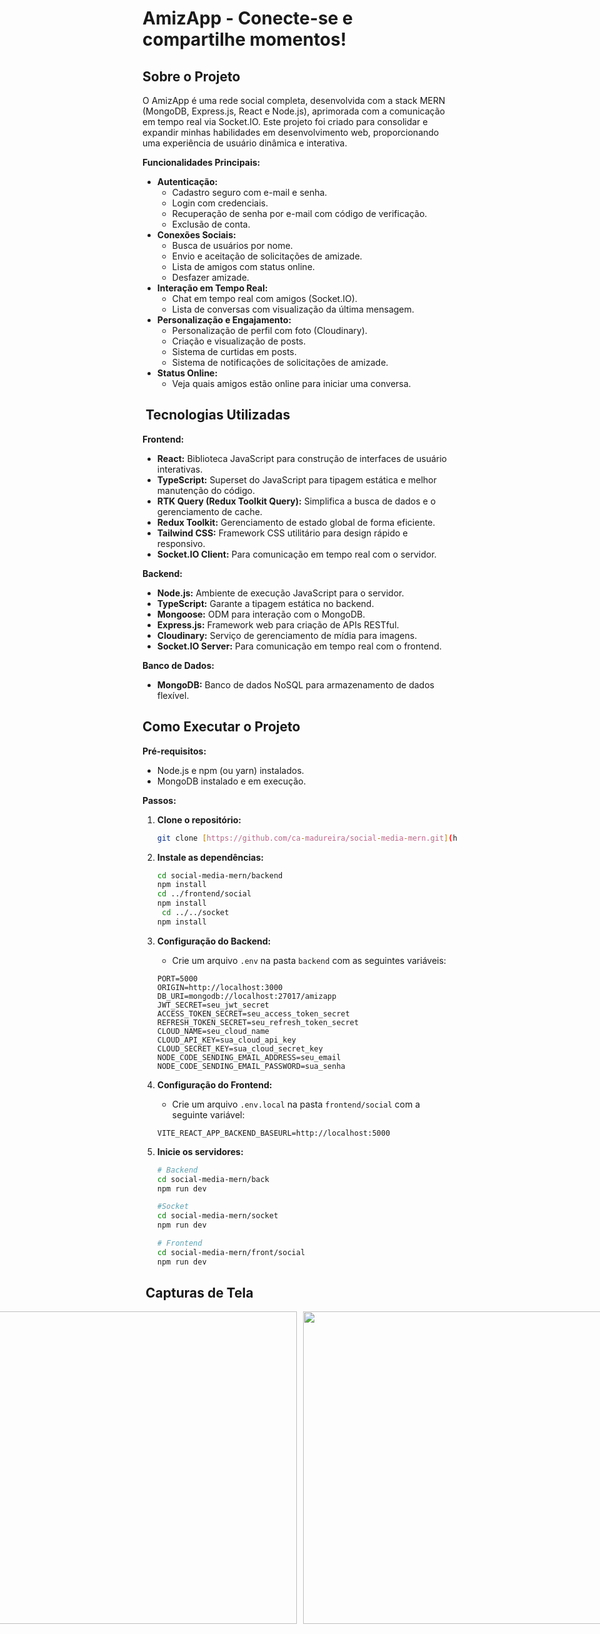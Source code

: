 #  AmizApp - Conecte-se e compartilhe momentos!

##  Sobre o Projeto

O AmizApp é uma rede social completa, desenvolvida com a stack MERN (MongoDB, Express.js, React e Node.js), aprimorada com a comunicação em tempo real via Socket.IO. Este projeto foi criado para consolidar e expandir minhas habilidades em desenvolvimento web, proporcionando uma experiência de usuário dinâmica e interativa.

**Funcionalidades Principais:**

* **Autenticação:**
    * Cadastro seguro com e-mail e senha.
    * Login com credenciais.
    * Recuperação de senha por e-mail com código de verificação.
    * Exclusão de conta.
* **Conexões Sociais:**
    * Busca de usuários por nome.
    * Envio e aceitação de solicitações de amizade.
    * Lista de amigos com status online.
    * Desfazer amizade.
* **Interação em Tempo Real:**
    * Chat em tempo real com amigos (Socket.IO).
    * Lista de conversas com visualização da última mensagem.
* **Personalização e Engajamento:**
    * Personalização de perfil com foto (Cloudinary).
    * Criação e visualização de posts.
    * Sistema de curtidas em posts.
    * Sistema de notificações de solicitações de amizade.
* **Status Online:**
    * Veja quais amigos estão online para iniciar uma conversa.

## ️ Tecnologias Utilizadas

**Frontend:**

* **React:** Biblioteca JavaScript para construção de interfaces de usuário interativas.
* **TypeScript:** Superset do JavaScript para tipagem estática e melhor manutenção do código.
* **RTK Query (Redux Toolkit Query):** Simplifica a busca de dados e o gerenciamento de cache.
* **Redux Toolkit:** Gerenciamento de estado global de forma eficiente.
* **Tailwind CSS:** Framework CSS utilitário para design rápido e responsivo.
* **Socket.IO Client:** Para comunicação em tempo real com o servidor.

**Backend:**

* **Node.js:** Ambiente de execução JavaScript para o servidor.
* **TypeScript:** Garante a tipagem estática no backend.
* **Mongoose:** ODM para interação com o MongoDB.
* **Express.js:** Framework web para criação de APIs RESTful.
* **Cloudinary:** Serviço de gerenciamento de mídia para imagens.
* **Socket.IO Server:** Para comunicação em tempo real com o frontend.

**Banco de Dados:**

* **MongoDB:** Banco de dados NoSQL para armazenamento de dados flexível.

##  Como Executar o Projeto

**Pré-requisitos:**

* Node.js e npm (ou yarn) instalados.
* MongoDB instalado e em execução.

**Passos:**

1.  **Clone o repositório:**

    ```bash
    git clone [https://github.com/ca-madureira/social-media-mern.git](https://github.com/ca-madureira/social-media-mern.git)
    ```

2.  **Instale as dependências:**

    ```bash
    cd social-media-mern/backend
    npm install
    cd ../frontend/social
    npm install
     cd ../../socket
    npm install
    ```

3.  **Configuração do Backend:**

    * Crie um arquivo `.env` na pasta `backend` com as seguintes variáveis:

    ```
    PORT=5000
    ORIGIN=http://localhost:3000
    DB_URI=mongodb://localhost:27017/amizapp
    JWT_SECRET=seu_jwt_secret
    ACCESS_TOKEN_SECRET=seu_access_token_secret
    REFRESH_TOKEN_SECRET=seu_refresh_token_secret
    CLOUD_NAME=seu_cloud_name
    CLOUD_API_KEY=sua_cloud_api_key
    CLOUD_SECRET_KEY=sua_cloud_secret_key
    NODE_CODE_SENDING_EMAIL_ADDRESS=seu_email
    NODE_CODE_SENDING_EMAIL_PASSWORD=sua_senha
    ```

4.  **Configuração do Frontend:**

    * Crie um arquivo `.env.local` na pasta `frontend/social` com a seguinte variável:

    ```
    VITE_REACT_APP_BACKEND_BASEURL=http://localhost:5000
    ```

5.  **Inicie os servidores:**

    ```bash
    # Backend
    cd social-media-mern/back
    npm run dev

    #Socket
    cd social-media-mern/socket
    npm run dev

    # Frontend
    cd social-media-mern/front/social
    npm run dev
    ```

## ️ Capturas de Tela

<div style="display: flex; justify-content: center; gap: 10px;">

<img src="https://github.com/user-attachments/assets/740744f7-e231-43f8-8a05-75f05017ed49" width="500" />

<img src="https://github.com/user-attachments/assets/c1e6fbbb-ac02-4946-8a59-5a8f812813e6" width="500" />

</div>

